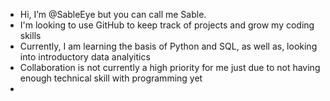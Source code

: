 - Hi, I’m @SableEye but you can call me Sable.
- I'm looking to use GitHub to keep track of projects and grow my coding skills
- Currently, I am learning the basis of Python and SQL, as well as, looking into introductory data analyitics
- Collaboration is not currently a high priority for me just due to not having enough technical skill with programming yet
-
